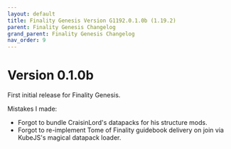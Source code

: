 ```yaml
---
layout: default
title: Finality Genesis Version G1192.0.1.0b (1.19.2)
parent: Finality Genesis Changelog
grand_parent: Finality Genesis Changelog
nav_order: 9
---
```


# Version 0.1.0b

First initial release for Finality Genesis. 

Mistakes I made:
- Forgot to bundle CraisinLord's datapacks for his structure mods.
- Forgot to re-implement Tome of Finality guidebook delivery on join via KubeJS's magical datapack loader.
